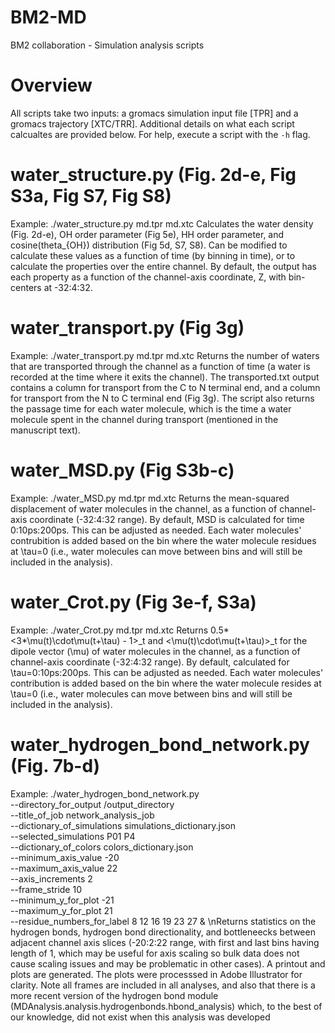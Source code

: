 # BM2-MD
BM2 collaboration - Simulation analysis scripts

# Overview
All scripts take two inputs: a gromacs simulation input file [TPR] and a gromacs trajectory [XTC/TRR]. Additional details on what each script calcualtes are provided below. For help, execute a script with the `-h` flag.

# water_structure.py (Fig. 2d-e, Fig S3a, Fig S7, Fig S8)
Example: ./water_structure.py md.tpr md.xtc
Calculates the water density (Fig. 2d-e), OH order parameter (Fig 5e), HH order parameter, and cosine(theta_{OH}) distribution (Fig 5d, S7, S8). Can be modified to calculate these values as a function of time (by binning in time), or to calculate the properties over the entire channel. By default, the output has each property as a function of the channel-axis coordinate, Z, with bin-centers at -32:4:32.

# water_transport.py (Fig 3g)
Example: ./water_transport.py md.tpr md.xtc
Returns the number of waters that are transported through the channel as a function of time (a water is recorded at the time where it exits the channel). The transported.txt output contains a column for transport from the C to N terminal end, and a column for transport from the N to C terminal end (Fig 3g). The script also returns the passage time for each water molecule, which is the time a water molecule spent in the channel during transport (mentioned in the manuscript text).

# water_MSD.py (Fig S3b-c)
Example: ./water_MSD.py md.tpr md.xtc
Returns the mean-squared displacement of water molecules in the channel, as a function of channel-axis coordinate (-32:4:32 range). By default, MSD is calculated for time 0:10ps:200ps. This can be adjusted as needed. Each water molecules' contrubition is added based on the bin where the water molecule residues at \tau=0 (i.e., water molecules can move between bins and will still be included in the analysis).

# water_Crot.py (Fig 3e-f, S3a)
Example: ./water_Crot.py md.tpr md.xtc
Returns 0.5*<3*\mu(t)\cdot\mu(t+\tau) - 1>_t and <\mu(t)\cdot\mu(t+\tau)>_t for the dipole vector (\mu) of water molecules in the channel, as a function of channel-axis coordinate (-32:4:32 range). By default, calculated for \tau=0:10ps:200ps. This can be adjusted as needed. Each water molecules' contribution is added based on the bin where the water molecule resides at \tau=0 (i.e., water molecules can move between bins and will still be included in the analysis).

# water_hydrogen_bond_network.py (Fig. 7b-d)
Example: 
./water_hydrogen_bond_network.py \
--directory_for_output /output_directory \
--title_of_job network_analysis_job \
--dictionary_of_simulations simulations_dictionary.json \
--selected_simulations P01 P4 \
--dictionary_of_colors colors_dictionary.json \
--minimum_axis_value -20 \
--maximum_axis_value 22 \
--axis_increments 2 \
--frame_stride 10 \
--minimum_y_for_plot -21 \
--maximum_y_for_plot 21 \
--residue_numbers_for_label 8 12 16 19 23 27 &
\nReturns statistics on the hydrogen bonds, hydrogen bond directionality, and bottleneecks between adjacent channel axis slices (-20:2:22 range, with first and last bins having length of 1, which may be useful for axis scaling so bulk data does not cause scaling issues and may be problematic in other cases). A printout and plots are generated. The plots were processsed in Adobe Illustrator for clarity. Note all frames are included in all analyses, and also that there is a more recent version of the hydrogen bond module (MDAnalysis.analysis.hydrogenbonds.hbond_analysis) which, to the best of our knowledge, did not exist when this analysis was developed

